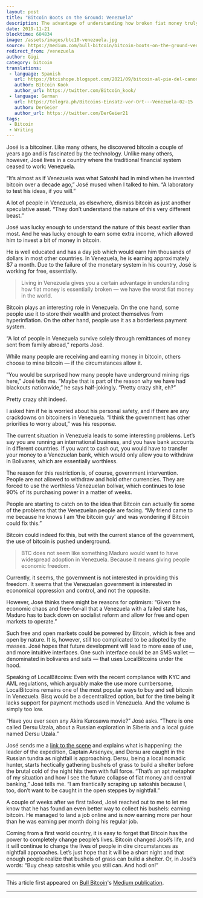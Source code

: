 ```yaml
---
layout: post
title: "Bitcoin Boots on the Ground: Venezuela"
description: The advantage of understanding how broken fiat money truly is.
date: 2019-11-21
blocktime: 604834
image: /assets/images/btc10-venezuela.jpg
source: https://medium.com/bull-bitcoin/bitcoin-boots-on-the-ground-venezuela-7ee01f966eff
redirect_from: /venezuela
author: Gigi
category: bitcoin
translations:
 - language: Spanish
   url: https://btcishope.blogspot.com/2021/09/bitcoin-al-pie-del-canon-venezuela.html
   author: Bitcoin Kook
   author_url: https://twitter.com/Bitcoin_kook/
 - language: German
   url: https://telegra.ph/Bitcoins-Einsatz-vor-Ort---Venezuela-02-15
   author: DerGeier
   author_url: https://twitter.com/DerGeier21
tags:
 - Bitcoin
 - Writing
---
```


José is a bitcoiner. Like many others, he discovered bitcoin a couple of
years ago and is fascinated by the technology. Unlike many others,
however, José lives in a country where the traditional financial system
ceased to work: Venezuela.

“It’s almost as if Venezuela was what Satoshi had in mind when he
invented bitcoin over a decade ago,” José mused when I talked to him. “A
laboratory to test his ideas, if you will.”

A lot of people in Venezuela, as elsewhere, dismiss bitcoin as just
another speculative asset. “They don’t understand the nature of this
very different beast.”

José was lucky enough to understand the nature of this beast earlier
than most. And he was lucky enough to earn some extra income, which
allowed him to invest a bit of money in bitcoin.

He is well educated and has a day job which would earn him thousands of
dollars in most other countries. In Venezuela, he is earning
approximately $7 a month. Due to the failure of the monetary system in
his country, José is working for free, essentially.

> Living in Venezuela gives you a certain advantage in understanding
> how fiat money is essentially broken — we have the worst fiat money in
> the world.

Bitcoin plays an interesting role in Venezuela. On the one hand, some
people use it to store their wealth and protect themselves from
hyperinflation. On the other hand, people use it as a borderless payment
system.

“A lot of people in Venezuela survive solely through remittances of
money sent from family abroad,” reports José.

While many people are receiving and earning money in bitcoin, others
choose to mine bitcoin — if the circumstances allow it.

“You would be surprised how many people have underground mining rigs
here,” José tells me. “Maybe that is part of the reason why we have had
blackouts nationwide,” he says half-jokingly. “Pretty crazy shit, eh?”

Pretty crazy shit indeed.

I asked him if he is worried about his personal safety, and if there are
any crackdowns on bitcoiners in Venezuela. “I think the government has
other priorities to worry about,” was his response.

The current situation in Venezuela leads to some interesting problems.
Let’s say you are running an international business, and you have bank
accounts in different countries. If you want to cash out, you would have
to transfer your money to a Venezuelan bank, which would only allow you
to withdraw in Bolivares, which are essentially worthless.

The reason for this restriction is, of course, government intervention.
People are not allowed to withdraw and hold other currencies. They are
forced to use the worthless Venezuelan bolívar, which continues to lose
90% of its purchasing power in a matter of weeks.

People are starting to catch on to the idea that Bitcoin can actually
fix some of the problems that the Venezuelan people are facing. “My
friend came to me because he knows I am ‘the bitcoin guy’ and was
wondering if Bitcoin could fix this.”

Bitcoin could indeed fix this, but with the current stance of the
government, the use of bitcoin is pushed underground.

> BTC does not seem like something Maduro would want to have widespread
> adoption in Venezuela. Because it means giving people economic
> freedom.

Currently, it seems, the government is not interested in providing this
freedom. It seems that the Venezuelan government is interested in
economical oppression and control, and not the opposite.

However, José thinks there might be reasons for optimism: “Given the
economic chaos and free-for-all that a Venezuela with a failed state
has, Maduro has to back down on socialist reform and allow for free
and open markets to operate.”

Such free and open markets could be powered by Bitcoin, which is free
and open by nature. It is, however, still too complicated to be adopted
by the masses. José hopes that future development will lead to more ease
of use, and more intuitive interfaces. One such interface could be an
SMS wallet — denominated in bolivares and sats — that uses LocalBitcoins
under the hood.

Speaking of LocalBitcoins: Even with the recent compliance with KYC and
AML regulations, which arguably make the use more cumbersome,
LocalBitcoins remains one of the most popular ways to buy and sell
bitcoin in Venezuela. Bisq would be a decentralized option, but for the
time being it lacks support for payment methods used in Venezuela. And
the volume is simply too low.

“Have you ever seen any Akira Kurosawa movie?” José asks. “There is one
called Dersu Uzala, about a Russian exploration in Siberia and a local
guide named Dersu Uzala.”

José sends me a [link to the scene](https://youtu.be/zF5b11vIcZ0) and
explains what is happening: the leader of the expedition, Captain
Arsenyev, and Dersu are caught in the Russian tundra as nightfall is
approaching. Dersu, being a local nomadic hunter, starts hectically
gathering bushels of grass to build a shelter before the brutal cold of
the night hits them with full force. “That’s an apt metaphor of my
situation and how I see the future collapse of fiat money and central
banking,” José tells me. “I am frantically scraping up satoshis because
I, too, don’t want to be caught in the open steppes by nightfall.”

A couple of weeks after we first talked, José reached out to me to let
me know that he has found an even better way to collect his bushels:
earning bitcoin. He managed to land a job online and is now earning more
per hour than he was earning per month doing his regular job.

Coming from a first world country, it is easy to forget that Bitcoin has
the power to completely change people’s lives. Bitcoin changed José’s
life, and it will continue to change the lives of people in dire
circumstances as nightfall approaches. Let’s just hope that it will be a
short night and that enough people realize that bushels of grass can
build a shelter. Or, in José’s words: “Buy cheap satoshis while you
still can. And hodl on!”

---

This article first appeared on [Bull Bitcoin]'s [Medium publication].

---

<!-- Bull Bitcoin Links -->
[Bull Bitcoin]: https://bullbitcoin.com/
[Medium publication]: https://medium.com/bull-bitcoin
